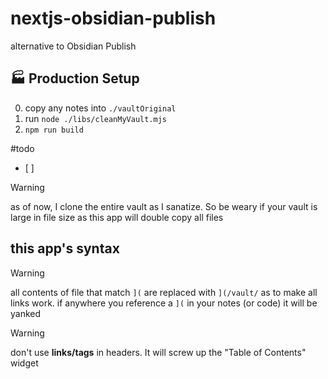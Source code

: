 # nextjs-obsidian-publish
alternative to Obsidian Publish

## 🏭 Production Setup
0. copy any notes into `./vaultOriginal`
0. run `node ./libs/cleanMyVault.mjs`
0. `npm run build`


#todo 
- [ ]

> [!warning]
> as of now, I clone the entire vault as I sanatize. So be weary if your vault is large in file size as this app will double copy all files 


## this app's syntax 
> [!warning]
> all contents of file that match `](` are replaced with `](/vault/` as to make all links work. if anywhere you reference a `](` in your notes (or code) it will be yanked 

> [!warning]
> don't use **links/tags** in headers. It will screw up the "Table of Contents" widget